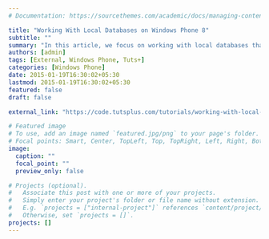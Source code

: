 ```yaml
---
# Documentation: https://sourcethemes.com/academic/docs/managing-content/

title: "Working With Local Databases on Windows Phone 8"
subtitle: ""
summary: "In this article, we focus on working with local databases that live in your app's isolated storage. You'll learn about database operations using LINQ, database schemas as well as how to fetch data from a local database."
authors: [admin]
tags: [External, Windows Phone, Tuts+]
categories: [Windows Phone]
date: 2015-01-19T16:30:02+05:30
lastmod: 2015-01-19T16:30:02+05:30
featured: false
draft: false

external_link: "https://code.tutsplus.com/tutorials/working-with-local-databases-on-windows-phone-8--cms-22799"

# Featured image
# To use, add an image named `featured.jpg/png` to your page's folder.
# Focal points: Smart, Center, TopLeft, Top, TopRight, Left, Right, BottomLeft, Bottom, BottomRight.
image:
  caption: ""
  focal_point: ""
  preview_only: false

# Projects (optional).
#   Associate this post with one or more of your projects.
#   Simply enter your project's folder or file name without extension.
#   E.g. `projects = ["internal-project"]` references `content/project/deep-learning/index.md`.
#   Otherwise, set `projects = []`.
projects: []
---
```

